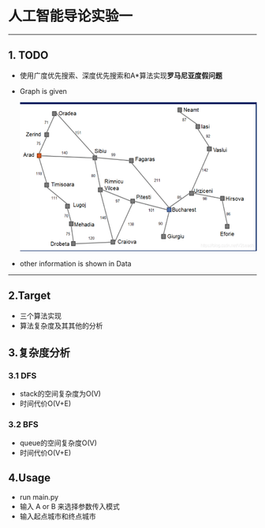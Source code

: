 # 人工智能导论实验一

---

## 1. TODO

* 使用广度优先搜索、深度优先搜索和A*算法实现**罗马尼亚度假问题**

* Graph is given

  ![image-20211118143302568](Data/graph.png)

* other information is shown in Data

---

## 2.Target

* 三个算法实现
* 算法复杂度及其其他的分析

## 3.复杂度分析
### 3.1 DFS

* stack的空间复杂度为O(V)
* 时间代价O(V+E)

### 3.2 BFS

* queue的空间复杂度O(V)
* 时间代价O(V+E)

## 4.Usage

* run main.py
* 输入 A or B 来选择参数传入模式
* 输入起点城市和终点城市